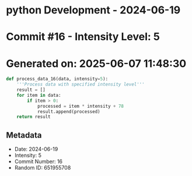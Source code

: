 ﻿# python Development - 2024-06-19
# Commit #16 - Intensity Level: 5
# Generated on: 2025-06-07 11:48:30
```python
def process_data_16(data, intensity=5):
    '''Process data with specified intensity level'''
    result = []
    for item in data:
        if item > 0:
            processed = item * intensity + 78
            result.append(processed)
    return result
```
## Metadata
- Date: 2024-06-19
- Intensity: 5
- Commit Number: 16
- Random ID: 651955708
